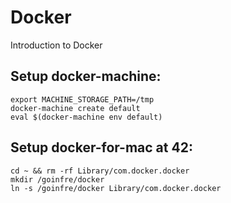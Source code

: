 # Docker

Introduction to Docker

## Setup docker-machine:
```
export MACHINE_STORAGE_PATH=/tmp
docker-machine create default
eval $(docker-machine env default)
```

## Setup docker-for-mac at 42:
```
cd ~ && rm -rf Library/com.docker.docker
mkdir /goinfre/docker
ln -s /goinfre/docker Library/com.docker.docker

